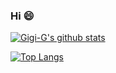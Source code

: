 ### Hi 😄

[![Gigi-G's github stats](https://github-readme-stats.vercel.app/api?username=Gigi-G&show_icons=true&title_color=487490&icon_color=487490)](https://github.com/Gigi-G/)

[![Top Langs](https://github-readme-stats.vercel.app/api/top-langs/?username=Gigi-G&layout=compact&title_color=487490&icon_color=487490)](https://github.com/Gigi-G/github-readme-stats)

<!--
**Gigi-G/Gigi-G** is a ✨ _special_ ✨ repository because its `README.md` (this file) appears on your GitHub profile.

Here are some ideas to get you started:

- 🔭 I’m currently working on ...
- 🌱 I’m currently learning ...
- 👯 I’m looking to collaborate on ...
- 🤔 I’m looking for help with ...
- 💬 Ask me about ...
- 📫 How to reach me: ...
- 😄 Pronouns: ...
- ⚡ Fun fact: ...
-->
